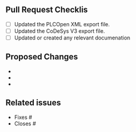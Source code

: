 ## Pull Request Checklis

* [ ] Updated the PLCOpen XML export file.
* [ ] Updated the CoDeSys V3 export file.
* [ ] Updated or created any relevant documenation

## Proposed Changes

- 
-
-

## Related issues

- Fixes #
- Closes #